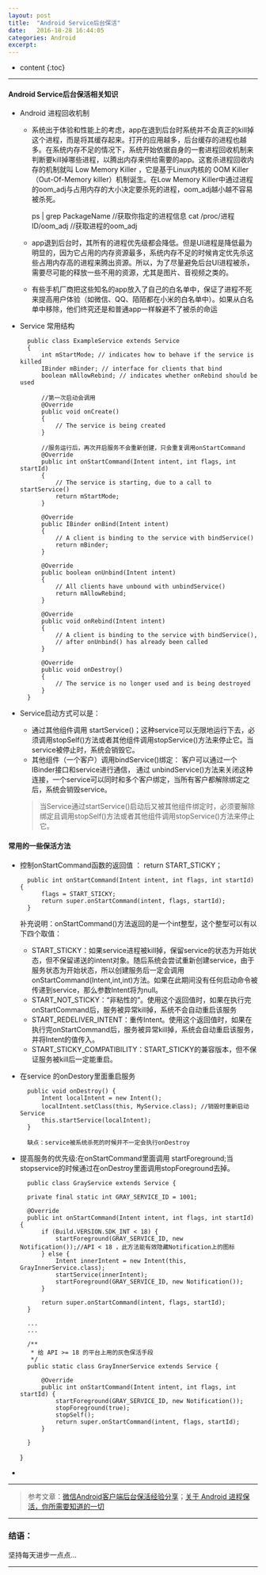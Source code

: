 ```yaml
---
layout: post
title:  "Android Service后台保活"
date:   2016-10-28 16:44:05
categories: Android
excerpt: 
---
```


* content
{:toc}

---

#### Android Service后台保活相关知识

* Android 进程回收机制

    - 系统出于体验和性能上的考虑，app在退到后台时系统并不会真正的kill掉这个进程，而是将其缓存起来。打开的应用越多，后台缓存的进程也越多。在系统内存不足的情况下，系统开始依据自身的一套进程回收机制来判断要kill掉哪些进程，以腾出内存来供给需要的app。这套杀进程回收内存的机制就叫 Low Memory Killer ，它是基于Linux内核的 OOM Killer（Out-Of-Memory killer）机制诞生。在Low Memory Killer中通过进程的oom_adj与占用内存的大小决定要杀死的进程，oom_adj越小越不容易被杀死。

        ps | grep PackageName //获取你指定的进程信息
        cat /proc/进程ID/oom_adj  //获取进程的oom_adj

    - app退到后台时，其所有的进程优先级都会降低。但是UI进程是降低最为明显的，因为它占用的内存资源最多，系统内存不足的时候肯定优先杀这些占用内存高的进程来腾出资源。所以，为了尽量避免后台UI进程被杀，需要尽可能的释放一些不用的资源，尤其是图片、音视频之类的。
    - 有些手机厂商把这些知名的app放入了自己的白名单中，保证了进程不死来提高用户体验（如微信、QQ、陌陌都在小米的白名单中）。如果从白名单中移除，他们终究还是和普通app一样躲避不了被杀的命运

* Service 常用结构

        public class ExampleService extends Service
        {
            int mStartMode; // indicates how to behave if the service is killed
            IBinder mBinder; // interface for clients that bind
            boolean mAllowRebind; // indicates whether onRebind should be used

            //第一次启动会调用
            @Override
            public void onCreate()      
            {
                // The service is being created
            }

            //服务运行后，再次开启服务不会重新创建，只会重复调用onStartCommand
            @Override
            public int onStartCommand(Intent intent, int flags, int startId)
            {
                // The service is starting, due to a call to startService()
                return mStartMode;
            }

            @Override
            public IBinder onBind(Intent intent)
            {
                // A client is binding to the service with bindService()
                return mBinder;
            }

            @Override
            public boolean onUnbind(Intent intent)
            {
                // All clients have unbound with unbindService()
                return mAllowRebind;
            }

            @Override
            public void onRebind(Intent intent)
            {
                // A client is binding to the service with bindService(),
                // after onUnbind() has already been called
            }

            @Override
            public void onDestroy()
            {
                // The service is no longer used and is being destroyed
            }
        }

* Service启动方式可以是：

    - 通过其他组件调用 startService()；这种service可以无限地运行下去，必须调用stopSelf()方法或者其他组件调用stopService()方法来停止它。当service被停止时，系统会销毁它。
    - 其他组件（一个客户）调用bindService()绑定： 客户可以通过一个IBinder接口和service进行通信， 通过 unbindService()方法来关闭这种连接，一个service可以同时和多个客户绑定，当所有客户都解除绑定之后，系统会销毁service。
    > 当Service通过startService()启动后又被其他组件绑定时，必须要解除绑定且调用stopSelf()方法或者其他组件调用stopService()方法来停止它。

#### 常用的一些保活方法

* 控制onStartCommand函数的返回值 ： return START_STICKY；

        public int onStartCommand(Intent intent, int flags, int startId) {  
            flags = START_STICKY;  
            return super.onStartCommand(intent, flags, startId);  
        } 

    补充说明：onStartCommand()方法返回的是一个int整型，这个整型可以有以下四个取值：
    - START_STICKY：如果service进程被kill掉，保留service的状态为开始状态，但不保留递送的intent对象。随后系统会尝试重新创建service，由于服务状态为开始状态，所以创建服务后一定会调用onStartCommand(Intent,int,int)方法。如果在此期间没有任何启动命令被传递到service，那么参数Intent将为null。 
    - START_NOT_STICKY：“非粘性的”。使用这个返回值时，如果在执行完onStartCommand后，服务被异常kill掉，系统不会自动重启该服务 
    - START_REDELIVER_INTENT：重传Intent。使用这个返回值时，如果在执行完onStartCommand后，服务被异常kill掉，系统会自动重启该服务，并将Intent的值传入。 
    - START_STICKY_COMPATIBILITY：START_STICKY的兼容版本，但不保证服务被kill后一定能重启。

* 在service 的onDestory里面重启服务

        public void onDestroy() {  
            Intent localIntent = new Intent(); 
            localIntent.setClass(this, MyService.class); //销毁时重新启动Service 
            this.startService(localIntent); 
        } 

        缺点：service被系统杀死的时候并不一定会执行onDestroy

* 提高服务的优先级:在onStartCommand里面调用 startForeground;当stopservice的时候通过在onDestroy里面调用stopForeground去掉。

        public class GrayService extends Service {

        private final static int GRAY_SERVICE_ID = 1001;

        @Override
        public int onStartCommand(Intent intent, int flags, int startId) {
            if (Build.VERSION.SDK_INT < 18) {
                startForeground(GRAY_SERVICE_ID, new Notification());//API < 18 ，此方法能有效隐藏Notification上的图标
            } else {
                Intent innerIntent = new Intent(this, GrayInnerService.class);
                startService(innerIntent);
                startForeground(GRAY_SERVICE_ID, new Notification());
            }

            return super.onStartCommand(intent, flags, startId);
        }

        ...
        ...

        /**
         * 给 API >= 18 的平台上用的灰色保活手段
         */
        public static class GrayInnerService extends Service {

            @Override
            public int onStartCommand(Intent intent, int flags, int startId) {
                startForeground(GRAY_SERVICE_ID, new Notification());
                stopForeground(true);
                stopSelf();
                return super.onStartCommand(intent, flags, startId);
            }

        }
    }

* 

---

> 参考文章：[微信Android客户端后台保活经验分享](https://mp.weixin.qq.com/s?__biz=MzA3ODg4MDk0Ng==&mid=403254393&idx=1&sn=8dc0e3a03031177777b5a5876cb210cc)；[关于 Android 进程保活，你所需要知道的一切](http://www.jianshu.com/p/63aafe3c12af)

---

### 结语：

坚持每天进步一点点...

---